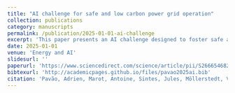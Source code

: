 ```yaml
---
title: "AI challenge for safe and low carbon power grid operation"
collection: publications
category: manuscripts
permalink: /publication/2025-01-01-ai-challenge
excerpt: 'This paper presents an AI challenge designed to foster safe and low-carbon solutions for power grid operation.'
date: 2025-01-01
venue: 'Energy and AI'
slidesurl: ''
paperurl: 'https://www.sciencedirect.com/science/article/pii/S2666546825000965'
bibtexurl: 'http://academicpages.github.io/files/pavao2025ai.bib'
citation: 'Pavão, Adrien, Marot, Antoine, Sintes, Jules, Möllerstedt, Viktor Eriksson, Crochepierre, Laure, Chaouache, Karim, Donnot, Benjamin, Dang, Van Tuan, &amp; Guyon, Isabelle. (2025). &quot;AI challenge for safe and low carbon power grid operation.&quot; <i>Energy and AI</i>, 100564. Elsevier.'
---
```

